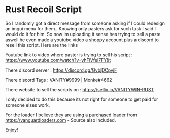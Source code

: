 # Rust Recoil Script
So I randomly got a direct message from someone asking if I could redesign an imgui menu for them.. Knowing only pasters ask for such task I said I would do it for him. So now im uploading it sense hes trying to sell a paste aswell he even made a youtube video a shoppy account plus a discord to resell this script. Here are the links

Youtube link to video where paster is trying to sell his script :
https://www.youtube.com/watch?v=yhFiVfeI7FY&t

There discord server :
https://discord.gg/GvbjDCpyjF

There discord Tags :
VANITY#9999 | Monke#4662

There website to sell the scripts on :
https://sellix.io/VANITYWIN-RUST

I only decided to do this because its not right for someone to get paid for someone elses work.

For the loader I believe they are using a purchased loader from https://vanguardloaders.com - Source also included.

Enjoy!
